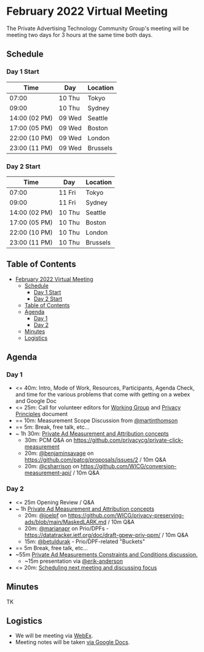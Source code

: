 # February 2022 Virtual Meeting

The Private Advertising Technology Community Group's meeting will be meeting two days for 3 hours at the same time both days.

## Schedule 

### Day 1 Start 

| Time          | Day    | Location      |
| ------------- | ------ | ------------- |
| 07:00         | 10 Thu | Tokyo         |
| 09:00         | 10 Thu | Sydney        |
| 14:00 (02 PM) | 09 Wed | Seattle       |
| 17:00 (05 PM) | 09 Wed | Boston        |
| 22:00 (10 PM) | 09 Wed | London        |
| 23:00 (11 PM) | 09 Wed | Brussels      |

### Day 2 Start 

| Time          | Day    | Location      |
| ------------- | ------ | ------------- |
| 07:00         | 11 Fri | Tokyo         |
| 09:00         | 11 Fri | Sydney        |
| 14:00 (02 PM) | 10 Thu | Seattle       |
| 17:00 (05 PM) | 10 Thu | Boston        |
| 22:00 (10 PM) | 10 Thu | London        |
| 23:00 (11 PM) | 10 Thu | Brussels      |


## Table of Contents

- [February 2022 Virtual Meeting](#february-2022-virtual-meeting)
	- [Schedule](#schedule)
		- [Day 1 Start](#day-1-start)
		- [Day 2 Start](#day-2-start)
	- [Table of Contents](#table-of-contents)
	- [Agenda](#agenda)
		- [Day 1](#day-1)
		- [Day 2](#day-2)
	- [Minutes](#minutes)
	- [Logistics](#logistics)

## Agenda

### Day 1

- <= 40m: Intro, Mode of Work, Resources, Participants, Agenda Check, and time for the various problems that come with getting on a webex and Google Doc
- <= 25m: Call for volunteer editors for [Working Group](https://github.com/patcg/meetings/issues/7) and [Privacy Principles](https://github.com/patcg/meetings/issues/18) document
- == 10m: Measurement Scope Discussion from [@martinthomson](https://github.com/martinthomson) 
- == 5m: Break, free talk, etc...
- ~ 1h 30m: [Private Ad Measurement and Attribution concepts](https://github.com/patcg/meetings/issues/9)
	- 30m: PCM Q&A on https://github.com/privacycg/private-click-measurement	
	- 20m: [@benjaminsavage](https://github.com/benjaminsavage) on https://github.com/patcg/proposals/issues/2 / 10m Q&A
	- 20m: [@csharrison](https://github.com/csharrison) on https://github.com/WICG/conversion-measurement-api/ / 10m Q&A


### Day 2

- <= 25m Opening Review / Q&A
- ~ 1h [Private Ad Measurement and Attribution concepts](https://github.com/patcg/meetings/issues/9)
	- 20m: [@joelpf](https://github.com/joelpf) on https://github.com/WICG/privacy-preserving-ads/blob/main/MaskedLARK.md / 10m Q&A
	- 20m: [@marianapr](https://github.com/marianapr) on Prio/DPFs - https://datatracker.ietf.org/doc/draft-gpew-priv-ppm/ / 10m Q&A
	- 15m: [@betuldurak](https://github.com/betuldurak) - Prio/DPF-related "Buckets"
- == 5m Break, free talk, etc...
- ~55m [Private Ad Measurements Constraints and Conditions discussion.](https://github.com/patcg/meetings/issues/17)
	- ~15m presentation via [@erik-anderson](https://github.com/erik-anderson)
- <= 20m: [Scheduling next meeting and discussing focus](https://github.com/patcg/meetings/issues/19)

## Minutes

TK

## Logistics 

- We will be meeting via [WebEx](https://mit.webex.com/mit/j.php?MTID=mfd0fa61edf8ab8c3f4273dd4ea6631e8).
- Meeting notes will be taken [via Google Docs](https://docs.google.com/document/d/1ZH_UOOMSFG5X-l72wIFeQ7h69FFi5S_R_eTyH5JYm4I/edit?usp=sharing).
